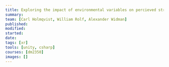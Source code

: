 ```yaml
---
title: Exploring the impact of environmental variables on percieved stress
summary:
team: [Carl Holmqvist, William Rolf, Alexander Widman]
published:
modified:
started:
date:
tags: [xr]
tools: [unity, csharp]
courses: [dm2350]
images: []
---
```

